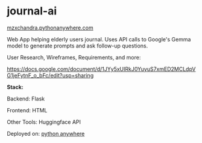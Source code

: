 # journal-ai

[mzxchandra.pythonanywhere.com](mzxchandra.pythonanywhere.com)

Web App helping elderly users journal. Uses API calls to Google's Gemma model to generate prompts and ask follow-up questions.

User Research, Wireframes, Requirements, and more:

https://docs.google.com/document/d/1JYy5xUIRkJ0YuyuS7xmED2MCLdpVG1jeFytnF_o_bFc/edit?usp=sharing


**Stack:**

Backend: Flask

Frontend: HTML

Other Tools: Huggingface API

Deployed on: [python anywhere](mzxchandra.pythonanywhere.com)
